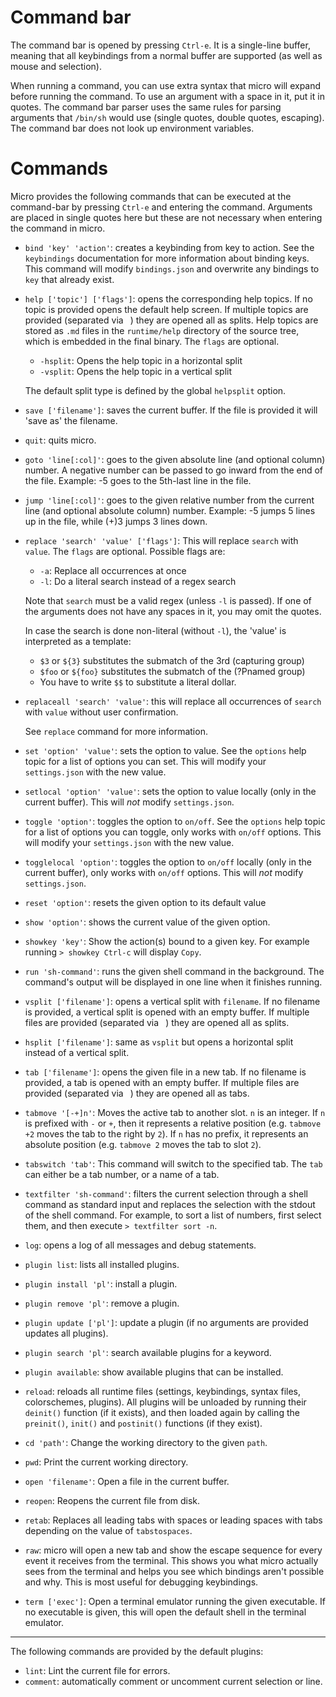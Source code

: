 # Command bar

The command bar is opened by pressing `Ctrl-e`. It is a single-line buffer,
meaning that all keybindings from a normal buffer are supported (as well
as mouse and selection).

When running a command, you can use extra syntax that micro will expand before
running the command. To use an argument with a space in it, put it in
quotes. The command bar parser uses the same rules for parsing arguments that
`/bin/sh` would use (single quotes, double quotes, escaping). The command bar
does not look up environment variables.

# Commands

Micro provides the following commands that can be executed at the command-bar
by pressing `Ctrl-e` and entering the command. Arguments are placed in single
quotes here but these are not necessary when entering the command in micro.

* `bind 'key' 'action'`: creates a keybinding from key to action. See the
   `keybindings` documentation for more information about binding keys.
   This command will modify `bindings.json` and overwrite any bindings to
   `key` that already exist.

* `help ['topic'] ['flags']`: opens the corresponding help topics.
   If no topic is provided opens the default help screen. If multiple topics are
   provided (separated via ` `) they are opened all as splits.
   Help topics are stored as `.md` files in the `runtime/help` directory of
   the source tree, which is embedded in the final binary.
   The `flags` are optional.
   * `-hsplit`: Opens the help topic in a horizontal split
   * `-vsplit`: Opens the help topic in a vertical split

   The default split type is defined by the global `helpsplit` option.

* `save ['filename']`: saves the current buffer. If the file is provided it
   will 'save as' the filename.

* `quit`: quits micro.

* `goto 'line[:col]'`: goes to the given absolute line (and optional column)
   number.
   A negative number can be passed to go inward from the end of the file.
   Example: -5 goes to the 5th-last line in the file.

* `jump 'line[:col]'`: goes to the given relative number from the current
   line (and optional absolute column) number.
   Example: -5 jumps 5 lines up in the file, while (+)3 jumps 3 lines down.

* `replace 'search' 'value' ['flags']`: This will replace `search` with `value`.
   The `flags` are optional. Possible flags are:
   * `-a`: Replace all occurrences at once
   * `-l`: Do a literal search instead of a regex search

   Note that `search` must be a valid regex (unless `-l` is passed). If one
   of the arguments does not have any spaces in it, you may omit the quotes.

   In case the search is done non-literal (without `-l`), the 'value'
   is interpreted as a template:
   * `$3` or `${3}` substitutes the submatch of the 3rd (capturing group)
   * `$foo` or `${foo}` substitutes the submatch of the (?P<foo>named group)
   * You have to write `$$` to substitute a literal dollar.

* `replaceall 'search' 'value'`: this will replace all occurrences of `search`
   with `value` without user confirmation.

   See `replace` command for more information.

* `set 'option' 'value'`: sets the option to value. See the `options` help
   topic for a list of options you can set. This will modify your
   `settings.json` with the new value.

* `setlocal 'option' 'value'`: sets the option to value locally (only in the
   current buffer). This will *not* modify `settings.json`.
   
* `toggle 'option'`: toggles the option to `on/off`. See the `options` help
  topic for a list of options you can toggle, only works with `on/off` options. This will modify your
  `settings.json` with the new value.
    
* `togglelocal 'option'`: toggles the option to `on/off` locally (only in the
  current buffer), only works with `on/off` options. This will *not* modify `settings.json`.

* `reset 'option'`: resets the given option to its default value

* `show 'option'`: shows the current value of the given option.

* `showkey 'key'`: Show the action(s) bound to a given key. For example
   running `> showkey Ctrl-c` will display `Copy`.
   
* `run 'sh-command'`: runs the given shell command in the background. The
   command's output will be displayed in one line when it finishes running.

* `vsplit ['filename']`: opens a vertical split with `filename`. If no filename
   is provided, a vertical split is opened with an empty buffer. If multiple
   files are provided (separated via ` `) they are opened all as splits.

* `hsplit ['filename']`: same as `vsplit` but opens a horizontal split instead
   of a vertical split.

* `tab ['filename']`: opens the given file in a new tab. If no filename
   is provided, a tab is opened with an empty buffer. If multiple files are
   provided (separated via ` `) they are opened all as tabs.

* `tabmove '[-+]n'`: Moves the active tab to another slot. `n` is an integer.
   If `n` is prefixed with `-` or `+`, then it represents a relative position
   (e.g. `tabmove +2` moves the tab to the right by `2`). If `n` has no prefix,
   it represents an absolute position (e.g. `tabmove 2` moves the tab to slot `2`).

* `tabswitch 'tab'`: This command will switch to the specified tab. The `tab`
   can either be a tab number, or a name of a tab.

* `textfilter 'sh-command'`: filters the current selection through a shell
   command as standard input and replaces the selection with the stdout of
   the shell command.  For example, to sort a list of numbers, first select
   them, and then execute `> textfilter sort -n`.

* `log`: opens a log of all messages and debug statements.

* `plugin list`: lists all installed plugins.

* `plugin install 'pl'`: install a plugin.

* `plugin remove 'pl'`: remove a plugin.

* `plugin update ['pl']`: update a plugin (if no arguments are provided
   updates all plugins).

* `plugin search 'pl'`: search available plugins for a keyword.

* `plugin available`: show available plugins that can be installed.

* `reload`: reloads all runtime files (settings, keybindings, syntax files,
   colorschemes, plugins). All plugins will be unloaded by running their
   `deinit()` function (if it exists), and then loaded again by calling the
   `preinit()`, `init()` and `postinit()` functions (if they exist).

* `cd 'path'`: Change the working directory to the given `path`.

* `pwd`: Print the current working directory.

* `open 'filename'`: Open a file in the current buffer.

* `reopen`: Reopens the current file from disk.

* `retab`: Replaces all leading tabs with spaces or leading spaces with tabs
   depending on the value of `tabstospaces`.

* `raw`: micro will open a new tab and show the escape sequence for every event
   it receives from the terminal. This shows you what micro actually sees from
   the terminal and helps you see which bindings aren't possible and why. This
   is most useful for debugging keybindings.

* `term ['exec']`: Open a terminal emulator running the given executable. If no
   executable is given, this will open the default shell in the terminal
   emulator.

---

The following commands are provided by the default plugins:

* `lint`: Lint the current file for errors.
* `comment`: automatically comment or uncomment current selection or line.

